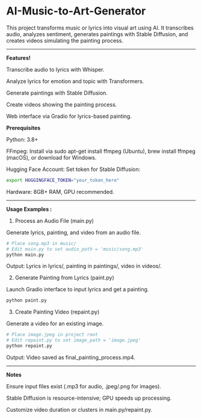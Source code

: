 # AI-Music-to-Art-Generator
This project transforms music or lyrics into visual art using AI. It transcribes audio, analyzes sentiment, generates paintings with Stable Diffusion, and creates videos simulating the painting process.

-----------

**Features!**

Transcribe audio to lyrics with Whisper.

Analyze lyrics for emotion and topic with Transformers.

Generate paintings with Stable Diffusion.

Create videos showing the painting process.

Web interface via Gradio for lyrics-based painting.

**Prerequisites**

Python: 3.8+

FFmpeg: Install via sudo apt-get install ffmpeg (Ubuntu), brew install ffmpeg (macOS), or download for Windows.

Hugging Face Account: Set token for Stable Diffusion:

```bash
export HUGGINGFACE_TOKEN="your_token_here"
```

Hardware: 8GB+ RAM, GPU recommended.

---------

**Usage Examples :**

1. Process an Audio File (main.py)

Generate lyrics, painting, and video from an audio file.

```bash
# Place song.mp3 in music/
# Edit main.py to set audio_path = 'music/song.mp3'
python main.py
```

Output: Lyrics in lyrics/, painting in paintings/, video in videos/.

2. Generate Painting from Lyrics (paint.py)

Launch Gradio interface to input lyrics and get a painting.

```bash
python paint.py
```

3. Create Painting Video (repaint.py)

Generate a video for an existing image.

```bash
# Place image.jpeg in project root
# Edit repaint.py to set image_path = 'image.jpeg'
python repaint.py
```

Output: Video saved as final_painting_process.mp4.

-------------

**Notes**


Ensure input files exist (.mp3 for audio, .jpeg/.png for images).

Stable Diffusion is resource-intensive; GPU speeds up processing.

Customize video duration or clusters in main.py/repaint.py.
